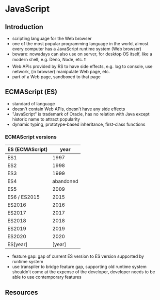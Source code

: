 # JavaScript



<!-- todo: finish -->
<!-- todo: check that all additions past ES2017 are included
https://github.com/tc39/proposals/blob/master/finished-proposals.md
https://2ality.com/2017/02/ecmascript-2018.html
https://2ality.com/2018/02/ecmascript-2019.html
https://2ality.com/2019/12/ecmascript-2020.html
https://2ality.com/2020/09/ecmascript-2021.html
 -->
<!-- todo: note that doesn't cover everything, just basics -->

## Introduction

- scripting language for the Web browser
- one of the most popular programming language in the world, almost every computer has a JavaScript runtime system (Web browser)
- beware: nowadays can also use on server, for desktop OS itself, like a modern shell, e.g. Deno, Node, etc. ❗️
- Web APIs provided by RS to have side effects, e.g. log to console, use network, (in browser) manipulate Web page, etc.
- part of a Web page, sandboxed to that page



## ECMAScript (ES)

- standard of language
- doesn't contain Web APIs, doesn't have any side effects
- "JavaScript" is trademark of Oracle, has no relation with Java except historic name to attract popularity
- dynamic typing, prototype-based inheritance, first-class functions

### ECMAScript versions

| ES (ECMAScript) | year      |
| --------------- | --------- |
| ES1             | 1997      |
| ES2             | 1998      |
| ES3             | 1999      |
| ES4             | abandoned |
| ES5             | 2009      |
| ES6 / ES2015    | 2015      |
| ES2016          | 2016      |
| ES2017          | 2017      |
| ES2018          | 2018      |
| ES2019          | 2019      |
| ES2020          | 2020      |
| ES[year]        | [year]    |

- feature gap: gap of current ES version to ES version supported by runtime system
- use transpiler to bridge feature gap, supporting old runtime system shouldn't come at the expense of the developer, developer needs to be able to use contemporary features



## Resources